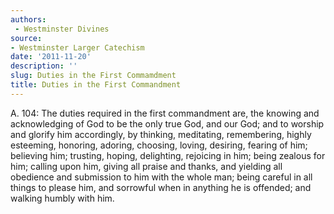 ```yaml
---
authors:
 - Westminster Divines
source:
- Westminster Larger Catechism
date: '2011-11-20'
description: ''
slug: Duties in the First Commamdment
title: Duties in the First Commandment
---
```

A. 104: The duties required in the first commandment are, the knowing and acknowledging of God to be the only true God, and our God; and to worship and glorify him accordingly, by thinking, meditating, remembering, highly esteeming, honoring, adoring, choosing, loving, desiring, fearing of him; believing him; trusting, hoping, delighting, rejoicing in him; being zealous for him; calling upon him, giving all praise and thanks, and yielding all obedience and submission to him with the whole man; being careful in all things to please him, and sorrowful when in anything he is offended; and walking humbly with him.




